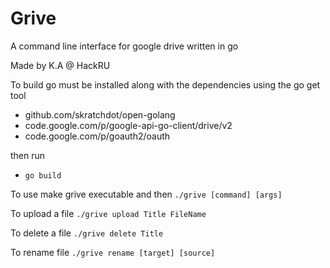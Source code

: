 Grive
=====

A command line interface for google drive written in go

Made by K.A @ HackRU


To build go must be installed along with the dependencies using the go get tool
  - github.com/skratchdot/open-golang
  - code.google.com/p/google-api-go-client/drive/v2
  - code.google.com/p/goauth2/oauth
  
then run
  - `go build`

To use
make grive executable and then `./grive [command] [args]`

To upload a file
`./grive upload Title FileName`

To delete a file
`./grive delete Title`

To rename file
`./grive rename [target] [source]`
